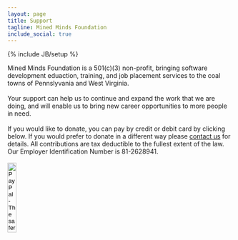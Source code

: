 ```yaml
---
layout: page
title: Support
tagline: Mined Minds Foundation 
include_social: true
---
```

{% include JB/setup %}
 
<section id="research" class="centered">
    Mined Minds Foundation is a 501(c)(3) non-profit, bringing software development eduaction, training, and job placement services to the coal towns of Pennslyvania and West Virginia.<br><br>
    Your support can help us to continue and expand the work that we are doing, and will enable us to bring new career opportunities to more people in need.<br><br>
    If you would like to donate, you can pay by credit or debit card by clicking below. If you would prefer to donate in a different way please <a href="contact.html">contact us</a> for details. All contributions are tax deductible to the fullest extent of the law. Our Employer Identification Number is 81-2628941.<br><br>
    <form action="https://www.paypal.com/cgi-bin/webscr" method="post" target="_top">
		<input type="hidden" name="cmd" value="_s-xclick">
		<input type="hidden" name="hosted_button_id" value="T4WGCW59FJ7V8">
		<input type="image" src="https://www.paypalobjects.com/en_US/i/btn/btn_donate_LG.gif" width="20%" border="0" name="submit" alt="PayPal - The safer, easier way to pay online!">
		<img alt="" border="0" src="https://www.paypalobjects.com/en_US/i/scr/pixel.gif" width="1" height="1">
	</form>

</section>

  